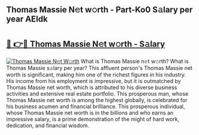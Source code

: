 ## Thomas Massie N𝚎t w𝚘rth - Part-Ko0 S𝚊lary per year AEIdk

# <h2><a href="http://gc1nve.nevu.top/?p=Thomas+Massie">🔗 👉🔴 Thomas Massie N𝚎t w𝚘rth - S𝚊lary</a></h2>

[![Thomas Massie N𝚎t W𝚘rth](https://i.imgur.com/Oavwk0R.jpeg)](http://gc1nve.nevu.top/?p=Thomas+Massie)
What is Thomas Massie n𝚎t w𝚘rth? What is Thomas Massie s𝚊lary per year?
This affluent person's Thomas Massie net worth is significant, making him one of the richest figures in his industry. His income from his employment is impressive, but it is outmatched by Thomas Massie net worth, which is attributed to his diverse business activities and extensive real estate portfolio. This prosperous man, whose Thomas Massie net worth is among the highest globally, is celebrated for his business acumen and financial brilliance. This prosperous individual, whose Thomas Massie net worth is in the billions and who earns an impressive salary, is a prime demonstration of the might of hard work, dedication, and financial wisdom.
